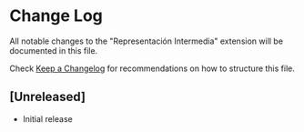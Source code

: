 # Change Log

All notable changes to the "Representación Intermedia" extension will be documented in this file.

Check [Keep a Changelog](http://keepachangelog.com/) for recommendations on how to structure this file.

## [Unreleased]

- Initial release